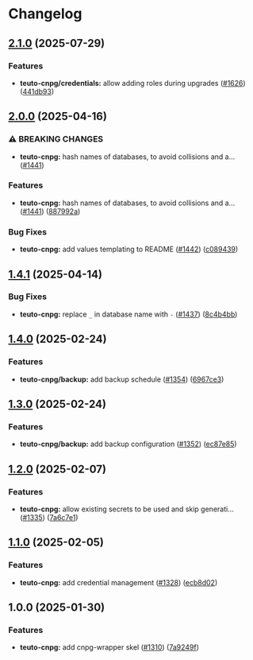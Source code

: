 # Changelog

## [2.1.0](https://github.com/teutonet/teutonet-helm-charts/compare/teuto-cnpg-v2.0.0...teuto-cnpg-v2.1.0) (2025-07-29)


### Features

* **teuto-cnpg/credentials:** allow adding roles during upgrades ([#1626](https://github.com/teutonet/teutonet-helm-charts/issues/1626)) ([441db93](https://github.com/teutonet/teutonet-helm-charts/commit/441db936e5c11ae3231331888b5894c9ec433d4b))

## [2.0.0](https://github.com/teutonet/teutonet-helm-charts/compare/teuto-cnpg-v1.4.1...teuto-cnpg-v2.0.0) (2025-04-16)


### ⚠ BREAKING CHANGES

* **teuto-cnpg:** hash names of databases, to avoid collisions and a… ([#1441](https://github.com/teutonet/teutonet-helm-charts/issues/1441))

### Features

* **teuto-cnpg:** hash names of databases, to avoid collisions and a… ([#1441](https://github.com/teutonet/teutonet-helm-charts/issues/1441)) ([887992a](https://github.com/teutonet/teutonet-helm-charts/commit/887992acdcb704a17613d4f01721c37e76adb9c3))


### Bug Fixes

* **teuto-cnpg:** add values templating to README ([#1442](https://github.com/teutonet/teutonet-helm-charts/issues/1442)) ([c089439](https://github.com/teutonet/teutonet-helm-charts/commit/c0894392d735c5b101d559ce59e6d1aab42b9d2a))

## [1.4.1](https://github.com/teutonet/teutonet-helm-charts/compare/teuto-cnpg-v1.4.0...teuto-cnpg-v1.4.1) (2025-04-14)


### Bug Fixes

* **teuto-cnpg:** replace `_` in database name with `-` ([#1437](https://github.com/teutonet/teutonet-helm-charts/issues/1437)) ([8c4b4bb](https://github.com/teutonet/teutonet-helm-charts/commit/8c4b4bba87322c2e5f2aeefd29ab868eabce793a))

## [1.4.0](https://github.com/teutonet/teutonet-helm-charts/compare/teuto-cnpg-v1.3.0...teuto-cnpg-v1.4.0) (2025-02-24)


### Features

* **teuto-cnpg/backup:** add backup schedule ([#1354](https://github.com/teutonet/teutonet-helm-charts/issues/1354)) ([6967ce3](https://github.com/teutonet/teutonet-helm-charts/commit/6967ce3982ce62b716f6b25435f753d269fc4c1f))

## [1.3.0](https://github.com/teutonet/teutonet-helm-charts/compare/teuto-cnpg-v1.2.0...teuto-cnpg-v1.3.0) (2025-02-24)


### Features

* **teuto-cnpg/backup:** add backup configuration ([#1352](https://github.com/teutonet/teutonet-helm-charts/issues/1352)) ([ec87e85](https://github.com/teutonet/teutonet-helm-charts/commit/ec87e8516c9cb8505fc7eaecdd49ac4a0fd78d3d))

## [1.2.0](https://github.com/teutonet/teutonet-helm-charts/compare/teuto-cnpg-v1.1.0...teuto-cnpg-v1.2.0) (2025-02-07)


### Features

* **teuto-cnpg:** allow existing secrets to be used and skip generati… ([#1335](https://github.com/teutonet/teutonet-helm-charts/issues/1335)) ([7a6c7e1](https://github.com/teutonet/teutonet-helm-charts/commit/7a6c7e1928ec0b334c4cfd222383e22448404392))

## [1.1.0](https://github.com/teutonet/teutonet-helm-charts/compare/teuto-cnpg-v1.0.0...teuto-cnpg-v1.1.0) (2025-02-05)


### Features

* **teuto-cnpg:** add credential management ([#1328](https://github.com/teutonet/teutonet-helm-charts/issues/1328)) ([ecb8d02](https://github.com/teutonet/teutonet-helm-charts/commit/ecb8d02f11eb2660743f34781bbd2b045048d9aa))

## 1.0.0 (2025-01-30)


### Features

* **teuto-cnpg:** add cnpg-wrapper skel ([#1310](https://github.com/teutonet/teutonet-helm-charts/issues/1310)) ([7a9249f](https://github.com/teutonet/teutonet-helm-charts/commit/7a9249fb728214d3b5c644da5f1acffe29fbb64d))
